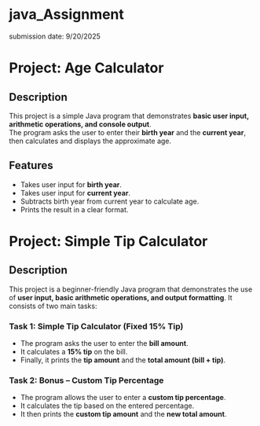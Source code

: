 # java_Assignment
submission date: 9/20/2025

# Project: Age Calculator

## Description
This project is a simple Java program that demonstrates **basic user input, arithmetic operations, and console output**.  
The program asks the user to enter their **birth year** and the **current year**, then calculates and displays the approximate age.

## Features
- Takes user input for **birth year**.
- Takes user input for **current year**.
- Subtracts birth year from current year to calculate age.
- Prints the result in a clear format.

# Project: Simple Tip Calculator

## Description
This project is a beginner-friendly Java program that demonstrates the use of **user input, basic arithmetic operations, and output formatting**. It consists of two main tasks:

### Task 1: Simple Tip Calculator (Fixed 15% Tip)
- The program asks the user to enter the **bill amount**.  
- It calculates a **15% tip** on the bill.  
- Finally, it prints the **tip amount** and the **total amount (bill + tip)**.

### Task 2: Bonus – Custom Tip Percentage
- The program allows the user to enter a **custom tip percentage**.  
- It calculates the tip based on the entered percentage.  
- It then prints the **custom tip amount** and the **new total amount**.
